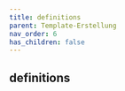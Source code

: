 ```yaml
---
title: definitions
parent: Template-Erstellung
nav_order: 6
has_children: false
---
```


## definitions

